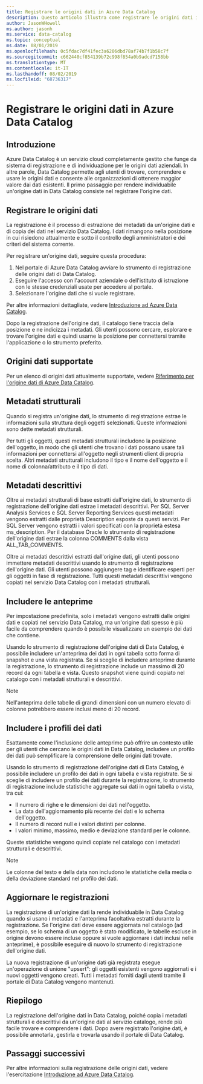 ```yaml
---
title: Registrare le origini dati in Azure Data Catalog
description: Questo articolo illustra come registrare le origini dati in Azure Data Catalog, inclusi i campi di metadati estratti durante la registrazione.
author: JasonWHowell
ms.author: jasonh
ms.service: data-catalog
ms.topic: conceptual
ms.date: 08/01/2019
ms.openlocfilehash: 0c5fdac7df41fec3a6206dbd78af74b7f1b58c7f
ms.sourcegitcommit: c662440cf854139b72c998f854a0b9adcd7158bb
ms.translationtype: MT
ms.contentlocale: it-IT
ms.lasthandoff: 08/02/2019
ms.locfileid: "68736317"
---
```

# <a name="register-data-sources-in-azure-data-catalog"></a>Registrare le origini dati in Azure Data Catalog
## <a name="introduction"></a>Introduzione
Azure Data Catalog è un servizio cloud completamente gestito che funge da sistema di registrazione e di individuazione per le origini dati aziendali. In altre parole, Data Catalog permette agli utenti di trovare, comprendere e usare le origini dati e consente alle organizzazioni di ottenere maggior valore dai dati esistenti. Il primo passaggio per rendere individuabile un'origine dati in Data Catalog consiste nel registrare l'origine dati.

## <a name="register-data-sources"></a>Registrare le origini dati
La registrazione è il processo di estrazione dei metadati da un'origine dati e di copia dei dati nel servizio Data Catalog. I dati rimangono nella posizione in cui risiedono attualmente e sotto il controllo degli amministratori e dei criteri del sistema corrente.

Per registrare un'origine dati, seguire questa procedura:
1. Nel portale di Azure Data Catalog avviare lo strumento di registrazione delle origini dati di Data Catalog. 
2. Eseguire l'accesso con l'account aziendale o dell'istituto di istruzione con le stesse credenziali usate per accedere al portale.
3. Selezionare l'origine dati che si vuole registrare.

Per altre informazioni dettagliate, vedere [Introduzione ad Azure Data Catalog](data-catalog-get-started.md).

Dopo la registrazione dell'origine dati, il catalogo tiene traccia della posizione e ne indicizza i metadati. Gli utenti possono cercare, esplorare e trovare l'origine dati e quindi usarne la posizione per connettersi tramite l'applicazione o lo strumento preferito.

## <a name="supported-data-sources"></a>Origini dati supportate
Per un elenco di origini dati attualmente supportate, vedere [Riferimento per l'origine dati di Azure Data Catalog](data-catalog-dsr.md).

## <a name="structural-metadata"></a>Metadati strutturali
Quando si registra un'origine dati, lo strumento di registrazione estrae le informazioni sulla struttura degli oggetti selezionati. Queste informazioni sono dette metadati strutturali.

Per tutti gli oggetti, questi metadati strutturali includono la posizione dell'oggetto, in modo che gli utenti che trovano i dati possano usare tali informazioni per connettersi all'oggetto negli strumenti client di propria scelta. Altri metadati strutturali includono il tipo e il nome dell'oggetto e il nome di colonna/attributo e il tipo di dati.

## <a name="descriptive-metadata"></a>Metadati descrittivi
Oltre ai metadati strutturali di base estratti dall'origine dati, lo strumento di registrazione dell'origine dati estrae i metadati descrittivi. Per SQL Server Analysis Services e SQL Server Reporting Services questi metadati vengono estratti dalle proprietà Description esposte da questi servizi. Per SQL Server vengono estratti i valori specificati con la proprietà estesa ms\_description. Per il database Oracle lo strumento di registrazione dell'origine dati estrae la colonna COMMENTS dalla vista ALL\_TAB\_COMMENTS.

Oltre ai metadati descrittivi estratti dall'origine dati, gli utenti possono immettere metadati descrittivi usando lo strumento di registrazione dell'origine dati. Gli utenti possono aggiungere tag e identificare esperti per gli oggetti in fase di registrazione. Tutti questi metadati descrittivi vengono copiati nel servizio Data Catalog con i metadati strutturali.

## <a name="include-previews"></a>Includere le anteprime
Per impostazione predefinita, solo i metadati vengono estratti dalle origini dati e copiati nel servizio Data Catalog, ma un'origine dati spesso è più facile da comprendere quando è possibile visualizzare un esempio dei dati che contiene.

Usando lo strumento di registrazione dell'origine dati di Data Catalog, è possibile includere un'anteprima dei dati in ogni tabella sotto forma di snapshot e una vista registrata. Se si sceglie di includere anteprime durante la registrazione, lo strumento di registrazione include un massimo di 20 record da ogni tabella e vista. Questo snapshot viene quindi copiato nel catalogo con i metadati strutturali e descrittivi.

> [!NOTE]
> Nell'anteprima delle tabelle di grandi dimensioni con un numero elevato di colonne potrebbero essere inclusi meno di 20 record.
>
>

## <a name="include-data-profiles"></a>Includere i profili dei dati
Esattamente come l'inclusione delle anteprime può offrire un contesto utile per gli utenti che cercano le origini dati in Data Catalog, includere un profilo dei dati può semplificare la comprensione delle origini dati trovate.

Usando lo strumento di registrazione dell'origine dati di Data Catalog, è possibile includere un profilo dei dati in ogni tabella e vista registrate. Se si sceglie di includere un profilo dei dati durante la registrazione, lo strumento di registrazione include statistiche aggregate sui dati in ogni tabella o vista, tra cui:

* Il numero di righe e le dimensioni dei dati nell'oggetto.
* La data dell'aggiornamento più recente dei dati e lo schema dell'oggetto.
* Il numero di record null e i valori distinti per colonne.
* I valori minimo, massimo, medio e deviazione standard per le colonne.

Queste statistiche vengono quindi copiate nel catalogo con i metadati strutturali e descrittivi.

> [!NOTE]
> Le colonne del testo e della data non includono le statistiche della media o della deviazione standard nel profilo dei dati.
>
>

## <a name="update-registrations"></a>Aggiornare le registrazioni
La registrazione di un'origine dati la rende individuabile in Data Catalog quando si usano i metadati e l'anteprima facoltativa estratti durante la registrazione. Se l'origine dati deve essere aggiornata nel catalogo (ad esempio, se lo schema di un oggetto è stato modificato, le tabelle escluse in origine devono essere incluse oppure si vuole aggiornare i dati inclusi nelle anteprime), è possibile eseguire di nuovo lo strumento di registrazione dell'origine dati.

La nuova registrazione di un'origine dati già registrata esegue un'operazione di unione "upsert": gli oggetti esistenti vengono aggiornati e i nuovi oggetti vengono creati. Tutti i metadati forniti dagli utenti tramite il portale di Data Catalog vengono mantenuti.

## <a name="summary"></a>Riepilogo
La registrazione dell'origine dati in Data Catalog, poiché copia i metadati strutturali e descrittivi da un'origine dati al servizio catalogo, rende più facile trovare e comprendere i dati. Dopo avere registrato l'origine dati, è possibile annotarla, gestirla e trovarla usando il portale di Data Catalog.

## <a name="next-steps"></a>Passaggi successivi
Per altre informazioni sulla registrazione delle origini dati, vedere l'esercitazione [Introduzione ad Azure Data Catalog](data-catalog-get-started.md).
